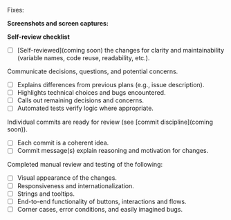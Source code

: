 <!-- Write the description for the pull request Here (Title and description)-->

Fixes: <!-- Link to issue or issue number -->

<!-- If the PR makes UI changes, always include one or more still screenshots to demonstrate your changes. If it seems helpful, add a screen capture of the new functionality as well.

Tooling tips: Docs coming soon
-->

**Screenshots and screen captures:**



**Self-review checklist**

<!-- Prior to submitting a PR, follow our step-by-step guide to review your own code:
Link coming soon -->

<!-- Once you create the PR, check off all the steps below that you have completed.
If any of these steps are not relevant or you have not completed, leave them unchecked.-->

- [ ] [Self-reviewed](coming soon) the changes for clarity and maintainability
      (variable names, code reuse, readability, etc.).

Communicate decisions, questions, and potential concerns.

- [ ] Explains differences from previous plans (e.g., issue description).
- [ ] Highlights technical choices and bugs encountered.
- [ ] Calls out remaining decisions and concerns.
- [ ] Automated tests verify logic where appropriate.

Individual commits are ready for review (see [commit discipline](coming soon)).

- [ ] Each commit is a coherent idea.
- [ ] Commit message(s) explain reasoning and motivation for changes.

Completed manual review and testing of the following:

- [ ] Visual appearance of the changes.
- [ ] Responsiveness and internationalization.
- [ ] Strings and tooltips.
- [ ] End-to-end functionality of buttons, interactions and flows.
- [ ] Corner cases, error conditions, and easily imagined bugs.
